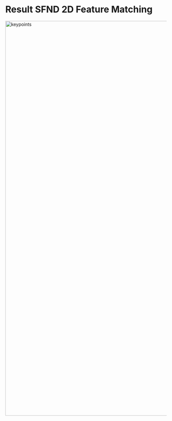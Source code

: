 # Result SFND 2D Feature Matching

<img width="1230" alt="keypoints" src="https://user-images.githubusercontent.com/86852558/124347495-5ed5dd80-dbe5-11eb-8cb4-057847213aa6.png">

